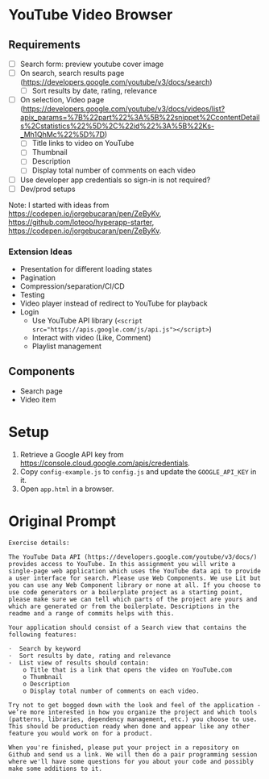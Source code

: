# YouTube Video Browser

## Requirements

- [ ] Search form: preview youtube cover image
- [ ] On search, search results page  (https://developers.google.com/youtube/v3/docs/search)
  - [ ] Sort results by date, rating, relevance
- [ ] On selection, Video page (https://developers.google.com/youtube/v3/docs/videos/list?apix_params=%7B%22part%22%3A%5B%22snippet%2CcontentDetails%2Cstatistics%22%5D%2C%22id%22%3A%5B%22Ks-_Mh1QhMc%22%5D%7D)
  - [ ] Title links to video on YouTube
  - [ ] Thumbnail
  - [ ] Description
  - [ ] Display total number of comments on each video
- [ ] Use developer app credentials so sign-in is not required?
- [ ] Dev/prod setups

Note: I started with ideas from https://codepen.io/jorgebucaran/pen/ZeByKv, https://github.com/loteoo/hyperapp-starter, https://codepen.io/jorgebucaran/pen/ZeByKv.

### Extension Ideas

- Presentation for different loading states
- Pagination
- Compression/separation/CI/CD
- Testing
- Video player instead of redirect to YouTube for playback
- Login
  - Use YouTube API library (`<script src="https://apis.google.com/js/api.js"></script>`)
  - Interact with video (Like, Comment)
  - Playlist management


## Components

- Search page
- Video item


# Setup

1. Retrieve a Google API key from https://console.cloud.google.com/apis/credentials.
1. Copy `config-example.js` to `config.js` and update the `GOOGLE_API_KEY` in it.
1. Open `app.html` in a browser.


# Original Prompt

```
Exercise details:

The YouTube Data API (https://developers.google.com/youtube/v3/docs/) provides access to YouTube. In this assignment you will write a single-page web application which uses the YouTube data api to provide a user interface for search. Please use Web Components. We use Lit but you can use any Web Component library or none at all. If you choose to use code generators or a boilerplate project as a starting point, please make sure we can tell which parts of the project are yours and which are generated or from the boilerplate. Descriptions in the readme and a range of commits helps with this.

Your application should consist of a Search view that contains the following features:

·  Search by keyword
·  Sort results by date, rating and relevance
·  List view of results should contain:
	o Title that is a link that opens the video on YouTube.com
	o Thumbnail
	o Description
	o Display total number of comments on each video.

Try not to get bogged down with the look and feel of the application - we’re more interested in how you organize the project and which tools (patterns, libraries, dependency management, etc.) you choose to use. This should be production ready when done and appear like any other feature you would work on for a product.

When you're finished, please put your project in a repository on Github and send us a link. We will then do a pair programming session where we'll have some questions for you about your code and possibly make some additions to it.
```
